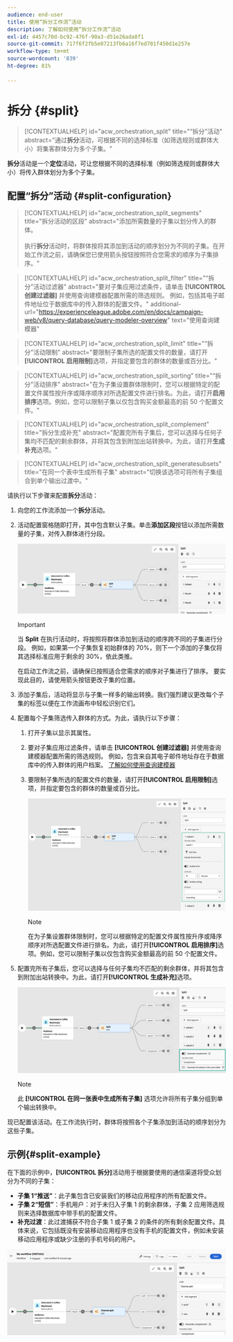 ```yaml
---
audience: end-user
title: 使用“拆分工作流”活动
description: 了解如何使用“拆分工作流”活动
exl-id: 4457c70d-bc92-476f-90a3-d51e26ada8f1
source-git-commit: 717f6f2fb5e07213fb6a16f7ed701f450d1e257e
workflow-type: tm+mt
source-wordcount: '839'
ht-degree: 81%

---
```


# 拆分 {#split}

>[!CONTEXTUALHELP]
>id="acw_orchestration_split"
>title="“拆分”活动"
>abstract="通过&#x200B;**拆分**&#x200B;活动，可根据不同的选择标准（如筛选规则或群体大小）将集客群体分为多个子集。"

**拆分**&#x200B;活动是一个&#x200B;**定位**&#x200B;活动，可让您根据不同的选择标准（例如筛选规则或群体大小）将传入群体划分为多个子集。

## 配置“拆分”活动 {#split-configuration}

>[!CONTEXTUALHELP]
>id="acw_orchestration_split_segments"
>title="拆分活动的区段"
>abstract="添加所需数量的子集以划分传入的群体。<br/></br>执行&#x200B;**拆分**&#x200B;活动时，将群体按将其添加到活动的顺序划分为不同的子集。在开始工作流之前，请确保您已使用箭头按钮按照符合您需求的顺序为子集排序。"

>[!CONTEXTUALHELP]
>id="acw_orchestration_split_filter"
>title="“拆分”活动过滤器"
>abstract="要对子集应用过滤条件，请单击 **[!UICONTROL 创建过滤器]** 并使用查询建模器配置所需的筛选规则。 例如，包括其电子邮件地址位于数据库中的传入群体的配置文件。"
>additional-url="https://experienceleague.adobe.com/en/docs/campaign-web/v8/query-database/query-modeler-overview" text="使用查询建模器"

>[!CONTEXTUALHELP]
>id="acw_orchestration_split_limit"
>title="“拆分”活动限制"
>abstract="要限制子集所选的配置文件的数量，请打开&#x200B;**[!UICONTROL 启用限制]**&#x200B;选项，并指定要包含的群体的数量或百分比。"

>[!CONTEXTUALHELP]
>id="acw_orchestration_split_sorting"
>title="“拆分”活动排序"
>abstract="在为子集设置群体限制时，您可以根据特定的配置文件属性按升序或降序顺序对所选配置文件进行排名。为此，请打开&#x200B;**启用排序**&#x200B;选项。例如，您可以限制子集以仅包含购买金额最高的前 50 个配置文件。"

>[!CONTEXTUALHELP]
>id="acw_orchestration_split_complement"
>title="拆分生成补充"
>abstract="配置完所有子集后，您可以选择与任何子集均不匹配的剩余群体，并将其包含到附加出站转换中。为此，请打开&#x200B;**生成补充**&#x200B;选项。"

>[!CONTEXTUALHELP]
>id="acw_orchestration_split_generatesubsets"
>title="在同一个表中生成所有子集"
>abstract="切换该选项可将所有子集组合到单个输出过渡中。"

请执行以下步骤来配置&#x200B;**拆分**&#x200B;活动：

1. 向您的工作流添加一个&#x200B;**拆分**&#x200B;活动。

1. 活动配置窗格随即打开，其中包含默认子集。单击&#x200B;**添加区段**&#x200B;按钮以添加所需数量的子集，对传入群体进行分段。

   ![](../assets/workflow-split.png)

   >[!IMPORTANT]
   >
   >当 **Split** 在执行活动时，将按照将群体添加到活动的顺序跨不同的子集进行分段。 例如，如果第一个子集恢复初始群体的 70%，则下一个添加的子集仅将其选择标准应用于剩余的 30%，依此类推。
   >
   >在启动工作流之前，请确保已按照适合您需求的顺序对子集进行了排序。 要实现此目的，请使用箭头按钮更改子集的位置。

1. 添加子集后，活动将显示与子集一样多的输出转换。我们强烈建议更改每个子集的标签以便在工作流画布中轻松识别它们。

1. 配置每个子集筛选传入群体的方式。为此，请执行以下步骤：

   1. 打开子集以显示其属性。

   1. 要对子集应用过滤条件，请单击 **[!UICONTROL 创建过滤器]** 并使用查询建模器配置所需的筛选规则。 例如，包含来自其电子邮件地址存在于数据库中的传入群体的用户档案。 [了解如何使用查询建模器](../../query/query-modeler-overview.md)

   1. 要限制子集所选的配置文件的数量，请打开&#x200B;**[!UICONTROL 启用限制]**&#x200B;选项，并指定要包含的群体的数量或百分比。

      ![](../assets/workflow-split-subset.png)


      >[!NOTE]
      >
      >在为子集设置群体限制时，您可以根据特定的配置文件属性按升序或降序顺序对所选配置文件进行排名。为此，请打开&#x200B;**[!UICONTROL 启用排序]**&#x200B;选项。例如，您可以限制子集以仅包含购买金额最高的前 50 个配置文件。

1. 配置完所有子集后，您可以选择与任何子集均不匹配的剩余群体，并将其包含到附加出站转换中。为此，请打开&#x200B;**[!UICONTROL 生成补充]**&#x200B;选项。

   ![](../assets/workflow-split-complement.png)

   >[!NOTE]
   >
   >此 **[!UICONTROL 在同一张表中生成所有子集]** 选项允许将所有子集分组到单个输出转换中。

现已配置该活动。在工作流执行时，群体将按照各个子集添加到活动的顺序划分为这些子集。

## 示例{#split-example}

在下面的示例中，**[!UICONTROL 拆分]**&#x200B;活动用于根据要使用的通信渠道将受众划分为不同的子集：

* **子集 1“推送”**：此子集包含已安装我们的移动应用程序的所有配置文件。
* **子集 2“短信”**：手机用户：对于未归入子集 1 的剩余群体，子集 2 应用筛选规则来选择数据库中带手机的配置文件。
* **补充过渡**：此过渡捕获不符合子集 1 或子集 2 的条件的所有剩余配置文件。具体来说，它包括既没有安装移动应用程序也没有手机的配置文件，例如未安装移动应用程序或缺少注册的手机号码的用户。

![](../assets/workflow-split-example.png)

